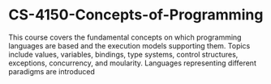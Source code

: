 # CS-4150-Concepts-of-Programming
This course covers the fundamental concepts on which programming languages are based and the execution models supporting them. Topics include values, variables, bindings, type systems, control structures, exceptions, concurrency, and moularity. Languages representing different paradigms are introduced
